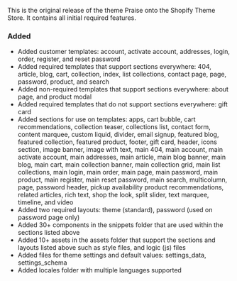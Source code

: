 This is the original release of the theme Praise onto the Shopify Theme Store. It contains all initial required features.

### Added

- Added customer templates: account, activate account, addresses, login, order, register, and reset password
- Added required templates that support sections everywhere: 404, article, blog, cart, collection, index, list collections, contact page, page, password, product, and search
- Added non-required templates that support sections everywhere: about page, and product modal
- Added required templates that do not support sections everywhere: gift card
- Added sections for use on templates: apps, cart bubble, cart recommendations, collection teaser, collections list, contact form, content marquee, custom liquid, divider, email signup, featured blog, featured collection, featured product, footer, gift card, header, icons section, image banner, image with text, main 404, main account, main activate account, main addresses, main article, main blog banner, main blog, main cart, main collection banner, main collection grid, main list collections, main login, main order, main page, main password, main product, main register, main reset password, main search, multicolumn, page, password header, pickup availability
  product recommendations, related articles, rich text, shop the look, split slider, text marquee, timeline, and video
- Added two required layouts: theme (standard), password (used on password page only)
- Added 30+ components in the snippets folder that are used within the sections listed above
- Added 10+ assets in the assets folder that support the sections and layouts listed above such as style files, and logic (js) files
- Added files for theme settings and default values: settings_data, settings_schema
- Added locales folder with multiple languages supported
